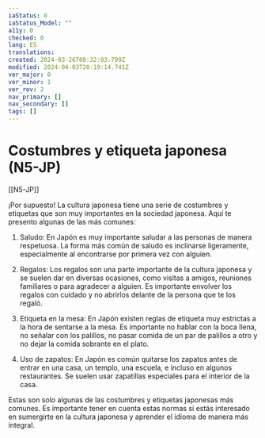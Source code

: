 ```yaml
---
iaStatus: 0
iaStatus_Model: ""
a11y: 0
checked: 0
lang: ES
translations: 
created: 2024-03-26T08:32:03.799Z
modified: 2024-04-03T20:19:14.741Z
ver_major: 0
ver_minor: 1
ver_rev: 2
nav_primary: []
nav_secondary: []
tags: []
---
```

# Costumbres y etiqueta japonesa (N5-JP)

[[N5-JP]]

¡Por supuesto! La cultura japonesa tiene una serie de costumbres y etiquetas que son muy importantes en la sociedad japonesa. Aquí te presento algunas de las más comunes:

1. Saludo: En Japón es muy importante saludar a las personas de manera respetuosa. La forma más común de saludo es inclinarse ligeramente, especialmente al encontrarse por primera vez con alguien.

2. Regalos: Los regalos son una parte importante de la cultura japonesa y se suelen dar en diversas ocasiones, como visitas a amigos, reuniones familiares o para agradecer a alguien. Es importante envolver los regalos con cuidado y no abrirlos delante de la persona que te los regaló.

3. Etiqueta en la mesa: En Japón existen reglas de etiqueta muy estrictas a la hora de sentarse a la mesa. Es importante no hablar con la boca llena, no señalar con los palillos, no pasar comida de un par de palillos a otro y no dejar la comida sobrante en el plato.

4. Uso de zapatos: En Japón es común quitarse los zapatos antes de entrar en una casa, un templo, una escuela, e incluso en algunos restaurantes. Se suelen usar zapatillas especiales para el interior de la casa.

Estas son solo algunas de las costumbres y etiquetas japonesas más comunes. Es importante tener en cuenta estas normas si estás interesado en sumergirte en la cultura japonesa y aprender el idioma de manera más integral.
